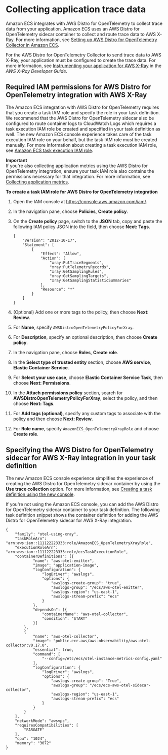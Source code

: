 # Collecting application trace data<a name="trace-data"></a>

Amazon ECS integrates with AWS Distro for OpenTelemetry to collect trace data from your application\. Amazon ECS uses an AWS Distro for OpenTelemetry sidecar container to collect and route trace data to AWS X\-Ray\. For more information, see [Setting up AWS Distro for OpenTelemetry Collector in Amazon ECS](https://aws-otel.github.io/docs/setup/ecs)\.

For the AWS Distro for OpenTelemetry Collector to send trace data to AWS X\-Ray, your application must be configured to create the trace data\. For more information, see [Instrumenting your application for AWS X\-Ray](https://docs.aws.amazon.com/xray/latest/devguide/xray-instrumenting-your-app.html) in the *AWS X\-Ray Developer Guide*\.

## Required IAM permissions for AWS Distro for OpenTelemetry integration with AWS X\-Ray<a name="trace-data-iam"></a>

The Amazon ECS integration with AWS Distro for OpenTelemetry requires that you create a task IAM role and specify the role in your task definition\. We recommend that the AWS Distro for OpenTelemetry sidecar also be configured to route container logs to CloudWatch Logs which requires a task execution IAM role be created and specified in your task definition as well\. The new Amazon ECS console experience takes care of the task execution IAM role on your behalf, but the task IAM role must be created manually\. For more information about creating a task execution IAM role, see [Amazon ECS task execution IAM role](task_execution_IAM_role.md)\.

**Important**  
If you're also collecting application metrics using the AWS Distro for OpenTelemetry integration, ensure your task IAM role also contains the permissions necessary for that integration\. For more information, see [Collecting application metrics](metrics-data.md)\.

**To create a task IAM role for AWS Distro for OpenTelemetry integration**

1. Open the IAM console at [https://console\.aws\.amazon\.com/iam/](https://console.aws.amazon.com/iam/)\.

1. In the navigation pane, choose **Policies**, **Create policy**\.

1. On the **Create policy** page, switch to the **JSON** tab, copy and paste the following IAM policy JSON into the field, then choose **Next: Tags**\.

   ```
   {
       "Version": "2012-10-17",
       "Statement": [
           {
               "Effect": "Allow",
               "Action": [
                   "xray:PutTraceSegments",
                   "xray:PutTelemetryRecords",
                   "xray:GetSamplingRules",
                   "xray:GetSamplingTargets",
                   "xray:GetSamplingStatisticSummaries"
               ],
               "Resource": "*"
           }
       ]
   }
   ```

1. \(Optional\) Add one or more tags to the policy, then choose **Next: Review**\.

1. For **Name**, specify `AWSDistroOpenTelemetryPolicyForXray`\.

1. For **Description**, specify an optional description, then choose **Create policy**\.

1. In the navigation pane, choose **Roles**, **Create role**\.

1. In the **Select type of trusted entity** section, choose **AWS service**, **Elastic Container Service**\.

1. For **Select your use case**, choose **Elastic Container Service Task**, then choose **Next: Permissions**\.

1. In the **Attach permissions policy** section, search for **AWSDistroOpenTelemetryPolicyForXray**, select the policy, and then choose **Next: Tags**\.

1. For **Add tags \(optional\)**, specify any custom tags to associate with the policy and then choose **Next: Review**\.

1. For **Role name**, specify `AmazonECS_OpenTelemetryXrayRole` and choose **Create role**\.

## Specifying the AWS Distro for OpenTelemetry sidecar for AWS X\-Ray integration in your task definition<a name="trace-data-containerdefinitions"></a>

The new Amazon ECS console experience simplifies the experience of creating the AWS Distro for OpenTelemetry sidecar container by using the **Use trace collection** option\. For more information, see [Creating a task definition using the new console](create-task-definition.md)\.

If you're not using the Amazon ECS console, you can add the AWS Distro for OpenTelemetry sidecar container to your task definition\. The following task definition snippet shows the container definition for adding the AWS Distro for OpenTelemetry sidecar for AWS X\-Ray integration\.

```
{
	"family": "otel-using-xray",
	"taskRoleArn": "arn:aws:iam::111122223333:role/AmazonECS_OpenTelemetryXrayRole",
	"executionRoleArn": "arn:aws:iam::111122223333:role/ecsTaskExecutionRole",
	"containerDefinitions": [{
			"name": "aws-otel-emitter",
			"image": "application-image",
			"logConfiguration": {
				"logDriver": "awslogs",
				"options": {
					"awslogs-create-group": "true",
					"awslogs-group": "/ecs/aws-otel-emitter",
					"awslogs-region": "us-east-1",
					"awslogs-stream-prefix": "ecs"
				}
			},
			"dependsOn": [{
				"containerName": "aws-otel-collector",
				"condition": "START"
			}]
		},
		{
			"name": "aws-otel-collector",
			"image": "public.ecr.aws/aws-observability/aws-otel-collector:v0.17.0",
			"essential": true,
			"command": [
				"--config=/etc/ecs/otel-instance-metrics-config.yaml"
			],
			"logConfiguration": {
				"logDriver": "awslogs",
				"options": {
					"awslogs-create-group": "True",
					"awslogs-group": "/ecs/ecs-aws-otel-sidecar-collector",
					"awslogs-region": "us-east-1",
					"awslogs-stream-prefix": "ecs"
				}
			}
		}
	],
	"networkMode": "awsvpc",
	"requiresCompatibilities": [
		"FARGATE"
	],
	"cpu": "1024",
	"memory": "3072"
}
```